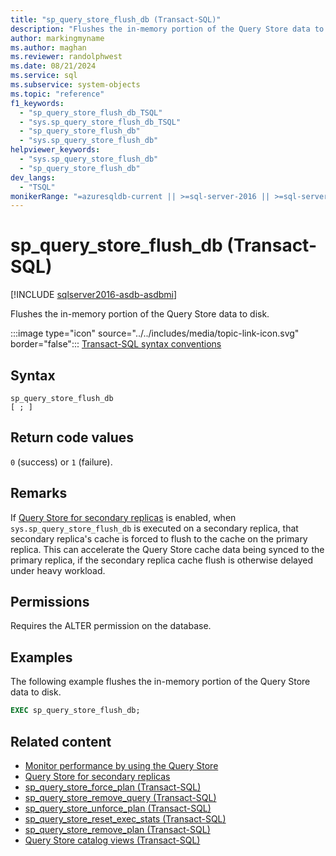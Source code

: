 ```yaml
---
title: "sp_query_store_flush_db (Transact-SQL)"
description: "Flushes the in-memory portion of the Query Store data to disk."
author: markingmyname
ms.author: maghan
ms.reviewer: randolphwest
ms.date: 08/21/2024
ms.service: sql
ms.subservice: system-objects
ms.topic: "reference"
f1_keywords:
  - "sp_query_store_flush_db_TSQL"
  - "sys.sp_query_store_flush_db_TSQL"
  - "sp_query_store_flush_db"
  - "sys.sp_query_store_flush_db"
helpviewer_keywords:
  - "sys.sp_query_store_flush_db"
  - "sp_query_store_flush_db"
dev_langs:
  - "TSQL"
monikerRange: "=azuresqldb-current || >=sql-server-2016 || >=sql-server-linux-2017 || =azuresqldb-mi-current"
---
```

# sp_query_store_flush_db (Transact-SQL)

[!INCLUDE [sqlserver2016-asdb-asdbmi](../../includes/applies-to-version/sqlserver2016-asdb-asdbmi.md)]

Flushes the in-memory portion of the Query Store data to disk.

:::image type="icon" source="../../includes/media/topic-link-icon.svg" border="false"::: [Transact-SQL syntax conventions](../../t-sql/language-elements/transact-sql-syntax-conventions-transact-sql.md)

## Syntax

```syntaxsql
sp_query_store_flush_db
[ ; ]
```

## Return code values

`0` (success) or `1` (failure).

## Remarks

If [Query Store for secondary replicas](../performance/query-store-for-secondary-replicas.md) is enabled, when `sys.sp_query_store_flush_db` is executed on a secondary replica, that secondary replica's cache is forced to flush to the cache on the primary replica. This can accelerate the Query Store cache data being synced to the primary replica, if the secondary replica cache flush is otherwise delayed under heavy workload.

## Permissions

Requires the ALTER permission on the database.

## Examples

The following example flushes the in-memory portion of the Query Store data to disk.

```sql
EXEC sp_query_store_flush_db;
```

## Related content

- [Monitor performance by using the Query Store](../performance/monitoring-performance-by-using-the-query-store.md)
- [Query Store for secondary replicas](../performance/query-store-for-secondary-replicas.md)
- [sp_query_store_force_plan (Transact-SQL)](sp-query-store-force-plan-transact-sql.md)
- [sp_query_store_remove_query (Transact-SQL)](sp-query-store-remove-query-transact-sql.md)
- [sp_query_store_unforce_plan (Transact-SQL)](sp-query-store-unforce-plan-transact-sql.md)
- [sp_query_store_reset_exec_stats (Transact-SQL)](sp-query-store-reset-exec-stats-transact-sql.md)
- [sp_query_store_remove_plan (Transact-SQL)](sp-query-store-remove-plan-transact-sql.md)
- [Query Store catalog views (Transact-SQL)](../system-catalog-views/query-store-catalog-views-transact-sql.md)
